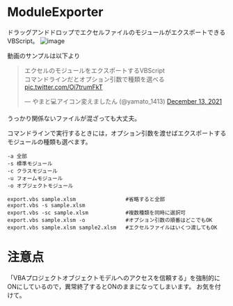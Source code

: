 # ModuleExporter



ドラッグアンドドロップでエクセルファイルのモジュールがエクスポートできるVBScript。
![image](https://user-images.githubusercontent.com/69558300/145819386-9bf8d06b-e476-40fd-b6f4-bf2c89a3f388.png)

動画のサンプルは以下より
<blockquote class="twitter-tweet"><p lang="ja" dir="ltr">エクセルのモジュールをエクスポートするVBScript<br>コマンドラインだとオプション引数で種類を選べる <a href="https://t.co/Oi7trumFkT">pic.twitter.com/Oi7trumFkT</a></p>&mdash; やまと💻アイコン変えましたん (@yamato_1413) <a href="https://twitter.com/yamato_1413/status/1470354255190294529?ref_src=twsrc%5Etfw">December 13, 2021</a></blockquote>

うっかり関係ないファイルが混ざっても大丈夫。

コマンドラインで実行するときには，オプション引数を渡せばエクスポートするモジュールの種類も選べます。

```
-a 全部
-s 標準モジュール
-c クラスモジュール
-u フォームモジュール
-o オブジェクトモジュール
```

```
export.vbs sample.xlsm                #省略すると全部
export.vbs -s sample.xlsm
export.vbs -sc sample.xlsm            #複数種類を同時に選択可
export.vbs sample.xlsm -o             #オプション引数の順番はどこでもOK
export.vbs sample.xlsm sample2.xlsm   #エクセルファイルはいくつ渡してもOK
```

# 注意点
「VBAプロジェクトオブジェクトモデルへのアクセスを信頼する」を強制的にONにしているので，異常終了するとONのままになってしまいます。
お気を付けて。
